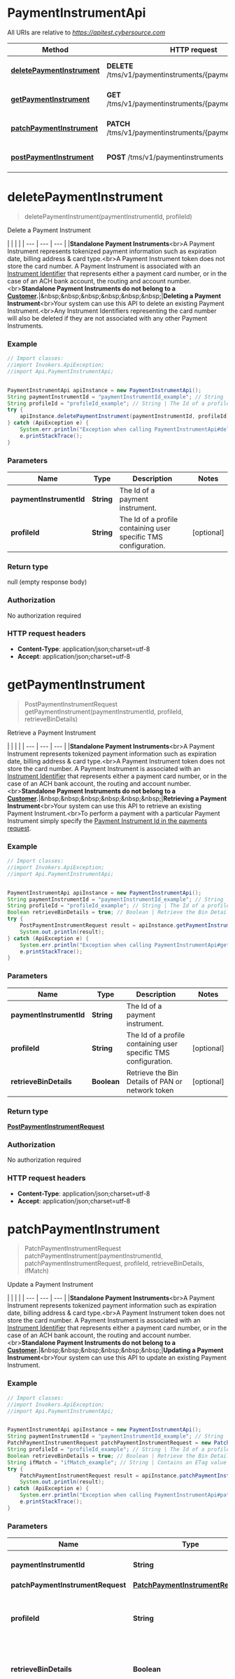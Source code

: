 # PaymentInstrumentApi

All URIs are relative to *https://apitest.cybersource.com*

Method | HTTP request | Description
------------- | ------------- | -------------
[**deletePaymentInstrument**](PaymentInstrumentApi.md#deletePaymentInstrument) | **DELETE** /tms/v1/paymentinstruments/{paymentInstrumentId} | Delete a Payment Instrument
[**getPaymentInstrument**](PaymentInstrumentApi.md#getPaymentInstrument) | **GET** /tms/v1/paymentinstruments/{paymentInstrumentId} | Retrieve a Payment Instrument
[**patchPaymentInstrument**](PaymentInstrumentApi.md#patchPaymentInstrument) | **PATCH** /tms/v1/paymentinstruments/{paymentInstrumentId} | Update a Payment Instrument
[**postPaymentInstrument**](PaymentInstrumentApi.md#postPaymentInstrument) | **POST** /tms/v1/paymentinstruments | Create a Payment Instrument


<a name="deletePaymentInstrument"></a>
# **deletePaymentInstrument**
> deletePaymentInstrument(paymentInstrumentId, profileId)

Delete a Payment Instrument

|  |  |  | | --- | --- | --- | |**Standalone Payment Instruments**&lt;br&gt;A Payment Instrument represents tokenized payment information such as expiration date, billing address &amp; card type.&lt;br&gt;A Payment Instrument token does not store the card number. A Payment Instrument is associated with an [Instrument Identifier](#token-management_instrument-identifier_create-an-instrument-identifier) that represents either a payment card number, or in the case of an ACH bank account, the routing and account number.&lt;br&gt;**Standalone Payment Instruments do not belong to a [Customer](#token-management_customer_create-a-customer).**|&amp;nbsp;&amp;nbsp;&amp;nbsp;&amp;nbsp;&amp;nbsp;&amp;nbsp;|**Deleting a Payment Instrument**&lt;br&gt;Your system can use this API to delete an existing Payment Instrument.&lt;br&gt;Any Instrument Identifiers representing the card number will also be deleted if they are not associated with any other Payment Instruments. 

### Example
```java
// Import classes:
//import Invokers.ApiException;
//import Api.PaymentInstrumentApi;


PaymentInstrumentApi apiInstance = new PaymentInstrumentApi();
String paymentInstrumentId = "paymentInstrumentId_example"; // String | The Id of a payment instrument.
String profileId = "profileId_example"; // String | The Id of a profile containing user specific TMS configuration.
try {
    apiInstance.deletePaymentInstrument(paymentInstrumentId, profileId);
} catch (ApiException e) {
    System.err.println("Exception when calling PaymentInstrumentApi#deletePaymentInstrument");
    e.printStackTrace();
}
```

### Parameters

Name | Type | Description  | Notes
------------- | ------------- | ------------- | -------------
 **paymentInstrumentId** | **String**| The Id of a payment instrument. |
 **profileId** | **String**| The Id of a profile containing user specific TMS configuration. | [optional]

### Return type

null (empty response body)

### Authorization

No authorization required

### HTTP request headers

 - **Content-Type**: application/json;charset=utf-8
 - **Accept**: application/json;charset=utf-8

<a name="getPaymentInstrument"></a>
# **getPaymentInstrument**
> PostPaymentInstrumentRequest getPaymentInstrument(paymentInstrumentId, profileId, retrieveBinDetails)

Retrieve a Payment Instrument

|  |  |  | | --- | --- | --- | |**Standalone Payment Instruments**&lt;br&gt;A Payment Instrument represents tokenized payment information such as expiration date, billing address &amp; card type.&lt;br&gt;A Payment Instrument token does not store the card number. A Payment Instrument is associated with an [Instrument Identifier](#token-management_instrument-identifier_create-an-instrument-identifier) that represents either a payment card number, or in the case of an ACH bank account, the routing and account number.&lt;br&gt;**Standalone Payment Instruments do not belong to a [Customer](#token-management_customer_create-a-customer).**|&amp;nbsp;&amp;nbsp;&amp;nbsp;&amp;nbsp;&amp;nbsp;&amp;nbsp;|**Retrieving a Payment Instrument**&lt;br&gt;Your system can use this API to retrieve an existing Payment Instrument.&lt;br&gt;To perform a payment with a particular Payment Instrument simply specify the [Payment Instrument Id in the payments request](#payments_payments_process-a-payment_samplerequests-dropdown_authorization-using-tokens_authorization-with-customer-payment-instrument-and-shipping-address-token-id_liveconsole-tab-request-body). 

### Example
```java
// Import classes:
//import Invokers.ApiException;
//import Api.PaymentInstrumentApi;


PaymentInstrumentApi apiInstance = new PaymentInstrumentApi();
String paymentInstrumentId = "paymentInstrumentId_example"; // String | The Id of a payment instrument.
String profileId = "profileId_example"; // String | The Id of a profile containing user specific TMS configuration.
Boolean retrieveBinDetails = true; // Boolean | Retrieve the Bin Details of PAN or network token
try {
    PostPaymentInstrumentRequest result = apiInstance.getPaymentInstrument(paymentInstrumentId, profileId, retrieveBinDetails);
    System.out.println(result);
} catch (ApiException e) {
    System.err.println("Exception when calling PaymentInstrumentApi#getPaymentInstrument");
    e.printStackTrace();
}
```

### Parameters

Name | Type | Description  | Notes
------------- | ------------- | ------------- | -------------
 **paymentInstrumentId** | **String**| The Id of a payment instrument. |
 **profileId** | **String**| The Id of a profile containing user specific TMS configuration. | [optional]
 **retrieveBinDetails** | **Boolean**| Retrieve the Bin Details of PAN or network token | [optional]

### Return type

[**PostPaymentInstrumentRequest**](PostPaymentInstrumentRequest.md)

### Authorization

No authorization required

### HTTP request headers

 - **Content-Type**: application/json;charset=utf-8
 - **Accept**: application/json;charset=utf-8

<a name="patchPaymentInstrument"></a>
# **patchPaymentInstrument**
> PatchPaymentInstrumentRequest patchPaymentInstrument(paymentInstrumentId, patchPaymentInstrumentRequest, profileId, retrieveBinDetails, ifMatch)

Update a Payment Instrument

|  |  |  | | --- | --- | --- | |**Standalone Payment Instruments**&lt;br&gt;A Payment Instrument represents tokenized payment information such as expiration date, billing address &amp; card type.&lt;br&gt;A Payment Instrument token does not store the card number. A Payment Instrument is associated with an [Instrument Identifier](#token-management_instrument-identifier_create-an-instrument-identifier) that represents either a payment card number, or in the case of an ACH bank account, the routing and account number.&lt;br&gt;**Standalone Payment Instruments do not belong to a [Customer](#token-management_customer_create-a-customer).**|&amp;nbsp;&amp;nbsp;&amp;nbsp;&amp;nbsp;&amp;nbsp;&amp;nbsp;|**Updating a Payment Instrument**&lt;br&gt;Your system can use this API to update an existing Payment Instrument. 

### Example
```java
// Import classes:
//import Invokers.ApiException;
//import Api.PaymentInstrumentApi;


PaymentInstrumentApi apiInstance = new PaymentInstrumentApi();
String paymentInstrumentId = "paymentInstrumentId_example"; // String | The Id of a payment instrument.
PatchPaymentInstrumentRequest patchPaymentInstrumentRequest = new PatchPaymentInstrumentRequest(); // PatchPaymentInstrumentRequest | 
String profileId = "profileId_example"; // String | The Id of a profile containing user specific TMS configuration.
Boolean retrieveBinDetails = true; // Boolean | Retrieve the Bin Details of PAN or network token
String ifMatch = "ifMatch_example"; // String | Contains an ETag value from a GET request to make the request conditional.
try {
    PatchPaymentInstrumentRequest result = apiInstance.patchPaymentInstrument(paymentInstrumentId, patchPaymentInstrumentRequest, profileId, retrieveBinDetails, ifMatch);
    System.out.println(result);
} catch (ApiException e) {
    System.err.println("Exception when calling PaymentInstrumentApi#patchPaymentInstrument");
    e.printStackTrace();
}
```

### Parameters

Name | Type | Description  | Notes
------------- | ------------- | ------------- | -------------
 **paymentInstrumentId** | **String**| The Id of a payment instrument. |
 **patchPaymentInstrumentRequest** | [**PatchPaymentInstrumentRequest**](PatchPaymentInstrumentRequest.md)|  |
 **profileId** | **String**| The Id of a profile containing user specific TMS configuration. | [optional]
 **retrieveBinDetails** | **Boolean**| Retrieve the Bin Details of PAN or network token | [optional]
 **ifMatch** | **String**| Contains an ETag value from a GET request to make the request conditional. | [optional]

### Return type

[**PatchPaymentInstrumentRequest**](PatchPaymentInstrumentRequest.md)

### Authorization

No authorization required

### HTTP request headers

 - **Content-Type**: application/json;charset=utf-8
 - **Accept**: application/json;charset=utf-8

<a name="postPaymentInstrument"></a>
# **postPaymentInstrument**
> PostPaymentInstrumentRequest postPaymentInstrument(postPaymentInstrumentRequest, profileId, retrieveBinDetails)

Create a Payment Instrument

|  |  |  | | --- | --- | --- | |**Standalone Payment Instruments**&lt;br&gt;A Payment Instrument represents tokenized payment information such as expiration date, billing address &amp; card type.&lt;br&gt;A Payment Instrument token does not store the card number. A Payment Instrument is associated with an [Instrument Identifier](#token-management_instrument-identifier_create-an-instrument-identifier) that represents either a payment card number, or in the case of an ACH bank account, the routing and account number.&lt;br&gt;**Standalone Payment Instruments do not belong to a [Customer](#token-management_customer_create-a-customer).**&lt;br&gt;&lt;br&gt;**Creating a Payment Instrument**&lt;br&gt;It is recommended you [create a Payment Instrument via a Payment Authorization](#payments_payments_process-a-payment_samplerequests-dropdown_authorization-with-token-create_authorization-with-customer-token-creation_liveconsole-tab-request-body), this can be for a zero amount.&lt;br&gt;In Europe: You should perform Payer Authentication alongside the Authorization.|&amp;nbsp;&amp;nbsp;&amp;nbsp;&amp;nbsp;&amp;nbsp;&amp;nbsp;|**Payment Network Tokens**&lt;br&gt;Network tokens perform better than regular card numbers and they are not necessarily invalidated when a cardholder loses their card, or it expires.&lt;br&gt;A Payment Network Token will be automatically created and used in future payments if you are enabled for the service.&lt;br&gt;A Payment Network Token can also be [provisioned for an existing Instrument Identifier](#token-management_instrument-identifier_enroll-an-instrument-identifier-for-payment-network-token).&lt;br&gt;For more information about Payment Network Tokens see the Developer Guide.&lt;br&gt;&lt;br&gt;**Payments with Payment Instruments**&lt;br&gt;To perform a payment with a particular Payment Instrument specify the [Payment Instrument in the payment request](#payments_payments_process-a-payment_samplerequests-dropdown_authorization-using-tokens_authorization-with-customer-payment-instrument-and-shipping-address-token-id_liveconsole-tab-request-body). 

### Example
```java
// Import classes:
//import Invokers.ApiException;
//import Api.PaymentInstrumentApi;


PaymentInstrumentApi apiInstance = new PaymentInstrumentApi();
PostPaymentInstrumentRequest postPaymentInstrumentRequest = new PostPaymentInstrumentRequest(); // PostPaymentInstrumentRequest | 
String profileId = "profileId_example"; // String | The Id of a profile containing user specific TMS configuration.
Boolean retrieveBinDetails = true; // Boolean | Retrieve the Bin Details of PAN or network token
try {
    PostPaymentInstrumentRequest result = apiInstance.postPaymentInstrument(postPaymentInstrumentRequest, profileId, retrieveBinDetails);
    System.out.println(result);
} catch (ApiException e) {
    System.err.println("Exception when calling PaymentInstrumentApi#postPaymentInstrument");
    e.printStackTrace();
}
```

### Parameters

Name | Type | Description  | Notes
------------- | ------------- | ------------- | -------------
 **postPaymentInstrumentRequest** | [**PostPaymentInstrumentRequest**](PostPaymentInstrumentRequest.md)|  |
 **profileId** | **String**| The Id of a profile containing user specific TMS configuration. | [optional]
 **retrieveBinDetails** | **Boolean**| Retrieve the Bin Details of PAN or network token | [optional]

### Return type

[**PostPaymentInstrumentRequest**](PostPaymentInstrumentRequest.md)

### Authorization

No authorization required

### HTTP request headers

 - **Content-Type**: application/json;charset=utf-8
 - **Accept**: application/json;charset=utf-8

